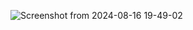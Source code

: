 ![Screenshot from 2024-08-16 19-49-02](https://github.com/user-attachments/assets/f7a00b43-aeaf-460e-92d0-424bd633d695)
